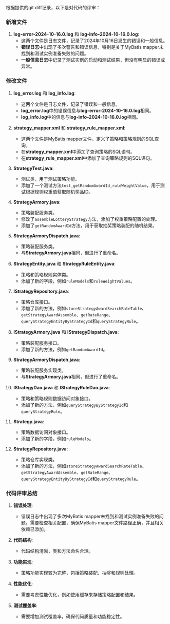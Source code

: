 根据提供的git diff记录，以下是对代码的评审：

### 新增文件

1. **log-error-2024-10-16.0.log** 和 **log-info-2024-10-16.0.log**:
    - 这两个文件是日志文件，记录了2024年10月16日发生的错误和一般信息。
    - **错误日志**中出现了多次警告和错误信息，特别是关于MyBatis mapper未找到和测试实例准备失败的问题。
    - **一般信息日志**中记录了测试实例的启动和测试结果，但没有明显的错误或异常。

### 修改文件

1. **log_error.log** 和 **log_info.log**:
    - 这两个文件是日志文件，记录了错误和一般信息。
    - **log_error.log**中的错误信息与**log-error-2024-10-16.0.log**相同。
    - **log_info.log**中的信息与**log-info-2024-10-16.0.log**相同。

2. **strategy_mapper.xml** 和 **strategy_rule_mapper.xml**:
    - 这两个文件是MyBatis mapper文件，定义了策略和策略规则的SQL查询。
    - 在**strategy_mapper.xml**中添加了查询策略的SQL语句。
    - 在**strategy_rule_mapper.xml**中添加了查询策略规则的SQL语句。

3. **StrategyTest.java**:
    - 测试类，用于测试策略功能。
    - 添加了一个测试方法`test_getRandomAwardId_ruleWeightValue`，用于测试根据规则权重值获取随机奖品ID。

4. **StrategyArmory.java**:
    - 策略装配服务类。
    - 修改了`assembleLotteryStrategy`方法，添加了权重策略配置的处理。
    - 添加了`getRandomAwardId`方法，用于获取抽奖策略装配的随机结果。

5. **StrategyArmoryDispatch.java**:
    - 策略装配服务类。
    - 与**StrategyArmory.java**相同，但进行了重命名。

6. **StrategyEntity.java** 和 **StrategyRuleEntity.java**:
    - 策略和策略规则实体类。
    - 添加了新的字段，例如`ruleModels`和`ruleWeightValues`。

7. **IStrategyRepository.java**:
    - 策略仓库接口。
    - 添加了新的方法，例如`storeStrategyAwardSearchRateTable`、`getStrategyAwardAssemble`、`getRateRange`、`queryStrategyEntityByStrategyId`和`queryStrategyRule`。

8. **IStrategyArmory.java** 和 **IStrategyDispatch.java**:
    - 策略装配服务接口。
    - 添加了新的方法，例如`getRandomAwardId`。

9. **StrategyArmoryDispatch.java**:
    - 策略装配服务实现类。
    - 与**StrategyArmory.java**相同，但进行了重命名。

10. **IStrategyDao.java** 和 **IStrategyRuleDao.java**:
    - 策略和策略规则数据访问对象接口。
    - 添加了新的方法，例如`queryStrategyByStrategyId`和`queryStrategyRule`。

11. **Strategy.java**:
    - 策略数据访问对象接口。
    - 添加了新的字段，例如`ruleModels`。

12. **StrategyRepository.java**:
    - 策略仓库实现类。
    - 添加了新的方法，例如`storeStrategyAwardSearchRateTable`、`getStrategyAwardAssemble`、`getRateRange`、`queryStrategyEntityByStrategyId`和`queryStrategyRule`。

### 代码评审总结

1. **错误处理**:
    - 错误日志中出现了多次MyBatis mapper未找到和测试实例准备失败的问题。需要检查相关配置，确保MyBatis mapper文件路径正确，并且相关依赖已添加。

2. **代码结构**:
    - 代码结构清晰，类和方法命名合理。

3. **功能实现**:
    - 策略功能实现较为完整，包括策略装配、抽奖和规则处理。

4. **性能优化**:
    - 需要考虑性能优化，例如使用缓存来存储策略配置和结果。

5. **测试覆盖率**:
    - 需要增加测试覆盖率，确保代码质量和功能稳定性。